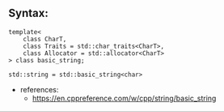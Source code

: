 ## Syntax:  
    template<  
        class CharT,  
        class Traits = std::char_traits<CharT>,  
        class Allocator = std::allocator<CharT>  
    > class basic_string;  

    std::string = std::basic_string<char>

- references:
    - https://en.cppreference.com/w/cpp/string/basic_string
